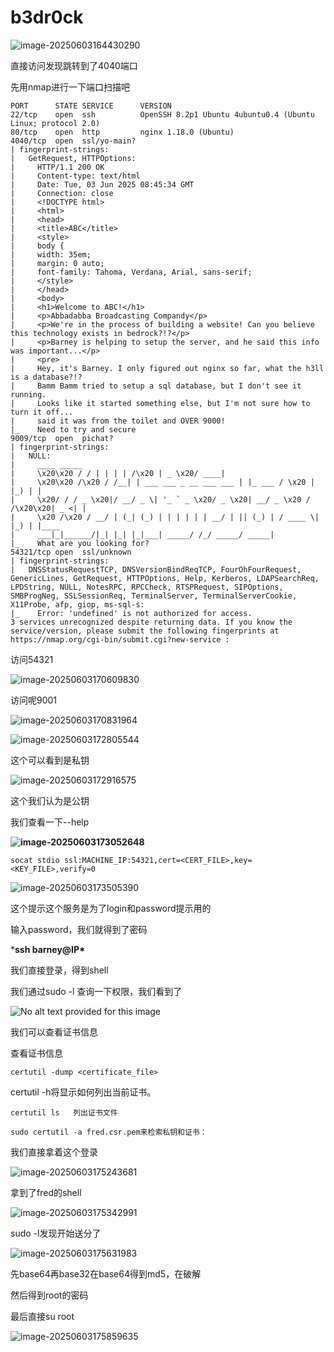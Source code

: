 # b3dr0ck

![image-20250603164430290](./assets/image-20250603164430290.png)

直接访问发现跳转到了4040端口

先用nmap进行一下端口扫描吧

```
PORT      STATE SERVICE      VERSION
22/tcp    open  ssh          OpenSSH 8.2p1 Ubuntu 4ubuntu0.4 (Ubuntu Linux; protocol 2.0)
80/tcp    open  http         nginx 1.18.0 (Ubuntu)
4040/tcp  open  ssl/yo-main?
| fingerprint-strings:
|   GetRequest, HTTPOptions:
|     HTTP/1.1 200 OK
|     Content-type: text/html
|     Date: Tue, 03 Jun 2025 08:45:34 GMT
|     Connection: close
|     <!DOCTYPE html>
|     <html>
|     <head>
|     <title>ABC</title>
|     <style>
|     body {
|     width: 35em;
|     margin: 0 auto;
|     font-family: Tahoma, Verdana, Arial, sans-serif;
|     </style>
|     </head>
|     <body>
|     <h1>Welcome to ABC!</h1>
|     <p>Abbadabba Broadcasting Compandy</p>
|     <p>We're in the process of building a website! Can you believe this technology exists in bedrock?!?</p>
|     <p>Barney is helping to setup the server, and he said this info was important...</p>
|     <pre>
|     Hey, it's Barney. I only figured out nginx so far, what the h3ll is a database?!?
|     Bamm Bamm tried to setup a sql database, but I don't see it running.
|     Looks like it started something else, but I'm not sure how to turn it off...
|     said it was from the toilet and OVER 9000!
|_    Need to try and secure
9009/tcp  open  pichat?
| fingerprint-strings:
|   NULL:
|     ____ _____
|     \x20\x20 / / | | | | /\x20 | _ \x20/ ____|
|     \x20\x20 /\x20 / /__| | ___ ___ _ __ ___ ___ | |_ ___ / \x20 | |_) | |
|     \x20/ / / _ \x20|/ __/ _ \| '_ ` _ \x20/ _ \x20| __/ _ \x20 / /\x20\x20| _ <| |
|     \x20 /\x20 / __/ | (_| (_) | | | | | | __/ | || (_) | / ____ \| |_) | |____
|     ___|_|______/|_| |_| |_|___| _____/ /_/ _____/ _____|
|_    What are you looking for?
54321/tcp open  ssl/unknown
| fingerprint-strings:
|   DNSStatusRequestTCP, DNSVersionBindReqTCP, FourOhFourRequest, GenericLines, GetRequest, HTTPOptions, Help, Kerberos, LDAPSearchReq, LPDString, NULL, NotesRPC, RPCCheck, RTSPRequest, SIPOptions, SMBProgNeg, SSLSessionReq, TerminalServer, TerminalServerCookie, X11Probe, afp, giop, ms-sql-s:
|_    Error: 'undefined' is not authorized for access.
3 services unrecognized despite returning data. If you know the service/version, please submit the following fingerprints at https://nmap.org/cgi-bin/submit.cgi?new-service :
```





访问54321

![image-20250603170609830](https://github.com/h3ckIn/Tryhackme_Wp/blob/main/CTF-Easy/assets/image-20250603170609830.png)

访问呢9001

![image-20250603170831964](https://github.com/h3ckIn/Tryhackme_Wp/blob/main/CTF-Easy/assets/image-20250603170831964.png)

![image-20250603172805544](https://github.com/h3ckIn/Tryhackme_Wp/blob/main/CTF-Easy/assets/image-20250603172805544.png)

这个可以看到是私钥

![image-20250603172916575](https://github.com/h3ckIn/Tryhackme_Wp/blob/main/CTF-Easy/assets/image-20250603172916575.png)

这个我们认为是公钥



我们查看一下--help

**![image-20250603173052648](https://github.com/h3ckIn/Tryhackme_Wp/blob/main/CTF-Easy/assets/image-20250603173052648.png)**

```
socat stdio ssl:MACHINE_IP:54321,cert=<CERT_FILE>,key=<KEY_FILE>,verify=0
```

![image-20250603173505390](https://github.com/h3ckIn/Tryhackme_Wp/blob/main/CTF-Easy/assets/image-20250603173505390.png)

这个提示这个服务是为了login和password提示用的

输入password，我们就得到了密码

***ssh barney@IP\***

我们直接登录，得到shell

我们通过sudo -l 查询一下权限，我们看到了

![No alt text provided for this image](https://media.licdn.com/dms/image/v2/D4D12AQFEyn2hOJB6Mg/article-inline_image-shrink_400_744/article-inline_image-shrink_400_744/0/1661619728527?e=2147483647&v=beta&t=2mSmUACaiEyjKOttqaOnlI0CQu2pcVFD_BHvLJ6SxJQ)

我们可以查看证书信息

查看证书信息
```
certutil -dump <certificate_file>
```
certutil -h将显示如何列出当前证书。
```
certutil ls   列出证书文件
```

```
sudo certutil -a fred.csr.pem来检索私钥和证书：
```

我们直接拿着这个登录

![image-20250603175243681](https://github.com/h3ckIn/Tryhackme_Wp/blob/main/CTF-Easy/assets/image-20250603175243681.png)

拿到了fred的shell

![image-20250603175342991](https://github.com/h3ckIn/Tryhackme_Wp/blob/main/CTF-Easy/assets/image-20250603175342991.png)

sudo -l发现开始送分了

![image-20250603175631983](https://github.com/h3ckIn/Tryhackme_Wp/blob/main/CTF-Easy/assets/image-20250603175631983.png)

先base64再base32在base64得到md5，在破解

然后得到root的密码

最后直接su root

![image-20250603175859635](https://github.com/h3ckIn/Tryhackme_Wp/blob/main/CTF-Easy/assets/image-20250603175859635.png)


